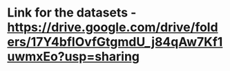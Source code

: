 # Link for the datasets  - https://drive.google.com/drive/folders/17Y4bfIOvfGtgmdU_j84qAw7Kf1uwmxEo?usp=sharing